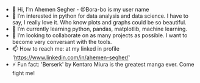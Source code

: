 - 👋 Hi, I’m Ahemen Segher - @Bora-bo is my user name
- 👀 I’m interested in python for data analysis and data science. I have to say, I really love it. Who know plots and graphs could be so beautiful.
- 🌱 I’m currently learning python, pandas, matplotlib, machine learning. 
- 💞️ I’m looking to collaborate on as many projects as possible. I want to become very conversant with the tools. 
- 📫 How to reach me: at my linked in profile 'https://www.linkedin.com/in/ahemen-segher/' 
- ⚡ Fun fact: 'Berserk' by Kentaro Miura is the greatest manga ever. Come fight me!

<!---
Bora-bo/Bora-bo is a ✨ special ✨ repository because its `README.md` (this file) appears on your GitHub profile.
You can click the Preview link to take a look at your changes.
--->
